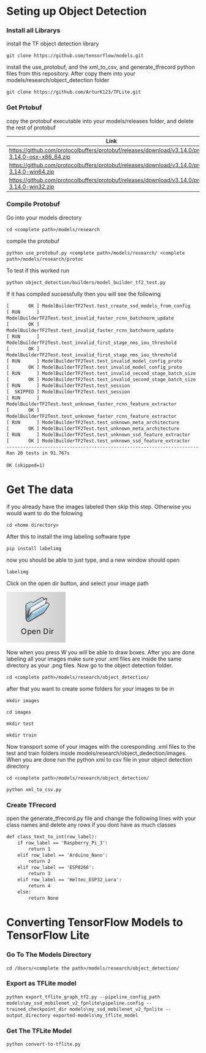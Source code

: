 # Seting up Object Detection

### Install all Librarys
install the TF object detection library
```
git clone https://github.com/tensorflow/models.git
```
install the use_protobuf, and the xml_to_csv, and generate_tfrecord python files from this repository. After copy them into your models/research/object_detection folder
```
git clone https://github.com/ArturK123/TFLite.git
```

### Get Prtobuf
copy the protobuf executable into your models/releases folder, and delete the rest of protobuf

|Link|Platform|Release|
|-------|----|--------|
|https://github.com/protocolbuffers/protobuf/releases/download/v3.14.0/protoc-3.14.0-osx-x86_64.zip | MacOS | 14.0 |
|https://github.com/protocolbuffers/protobuf/releases/download/v3.14.0/protoc-3.14.0-win64.zip | WIN 64 | 14.0 |
|https://github.com/protocolbuffers/protobuf/releases/download/v3.14.0/protoc-3.14.0-win32.zip | WIN 32 | 14.0 |

### Compile Protobuf
Go into your models directory
```
cd <complete path>/models/research
```
compile the protobuf
```
python use_protobuf.py <complete path>/models/research/ <complete path>/models/research/protoc
```
To test if this worked run
```
python object_detection/builders/model_builder_tf2_test.py
```
If it has compiled sucsessfully then you will see the following
```
[       OK ] ModelBuilderTF2Test.test_create_ssd_models_from_config
[ RUN      ] ModelBuilderTF2Test.test_invalid_faster_rcnn_batchnorm_update
[       OK ] ModelBuilderTF2Test.test_invalid_faster_rcnn_batchnorm_update
[ RUN      ] ModelBuilderTF2Test.test_invalid_first_stage_nms_iou_threshold
[       OK ] ModelBuilderTF2Test.test_invalid_first_stage_nms_iou_threshold
[ RUN      ] ModelBuilderTF2Test.test_invalid_model_config_proto
[       OK ] ModelBuilderTF2Test.test_invalid_model_config_proto
[ RUN      ] ModelBuilderTF2Test.test_invalid_second_stage_batch_size
[       OK ] ModelBuilderTF2Test.test_invalid_second_stage_batch_size
[ RUN      ] ModelBuilderTF2Test.test_session
[  SKIPPED ] ModelBuilderTF2Test.test_session
[ RUN      ] ModelBuilderTF2Test.test_unknown_faster_rcnn_feature_extractor
[       OK ] ModelBuilderTF2Test.test_unknown_faster_rcnn_feature_extractor
[ RUN      ] ModelBuilderTF2Test.test_unknown_meta_architecture
[       OK ] ModelBuilderTF2Test.test_unknown_meta_architecture
[ RUN      ] ModelBuilderTF2Test.test_unknown_ssd_feature_extractor
[       OK ] ModelBuilderTF2Test.test_unknown_ssd_feature_extractor
----------------------------------------------------------------------
Ran 20 tests in 91.767s

OK (skipped=1)
```
# Get The data
if you already have the images labeled then skip this step. Otherwise you would want to do the folowing
```
cd <home directory>
```
After this to install the img labeling software type
```
pip install labelimg
```
now you should be able to just type, and a new window should open
```
labelimg
```
Click on the open dir button, and select your image path
<p align="left">
  <img src="Screen Shot 2021-02-12 at 6.08.42 PM.png">
</p>
Now when you press W you will be able to draw boxes. After you are done labeling all your images make sure your .xml files are inside the same directory as your .png files. Now go to the object detection folder.

```
cd <complete path>/models/research/object_detection/
```

after that you want to create some folders for your images to be in

```
mkdir images
```

```
cd images
```

```
mkdir test
```

```
mkdir train
```
Now transport some of your images with the coresponding .xml files to the test and train folders inside models/research/object_dedection/images. When you are done run the python xml to csv file in your object detection directory
```
cd <complete path>/models/research/object_detection/
```

```
python xml_to_csv.py
```

### Create TFrecord 
open the generate_tfrecord.py file and change the following lines with your class names and delete any rows if you dont have as much classes
```
def class_text_to_int(row_label):
    if row_label == 'Raspberry_Pi_3':
        return 1
    elif row_label == 'Arduino_Nano':
        return 2
    elif row_label == 'ESP8266':
        return 3
    elif row_label == 'Heltec_ESP32_Lora':
        return 4
    else:
        return None
```

# Converting TensorFlow Models to TensorFlow Lite

### Go To The Models Directory

```
cd /Users/<complete the path>/models/research/object_detection/
```
### Export as TFLite model
```
python export_tflite_graph_tf2.py --pipeline_config_path models\my_ssd_mobilenet_v2_fpnlite\pipeline.config --trained_checkpoint_dir models\my_ssd_mobilenet_v2_fpnlite --output_directory exported-models\my_tflite_model
```

### Get The TFLite Model

```
python convert-to-tflite.py
```
